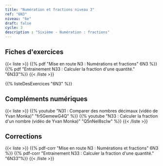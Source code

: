 ```yaml
---
title: "Numération et fractions niveau 3"
ref: "6N3"
niveau: "6e"
draft: false
cycle: 3
description : "Sixième - Numération : fractions"
---
```


<h2 class="ui horizontal divider header">Fiches d'exercices</h2>

{{< liste >}}
	{{% pdf "Mise en route N3 : Numérations et fractions" 6N3 %}}
	{{% pdf "Entrainement N33 : Calculer la fraction d'une quantité." "6N33"%}}
{{< /liste >}}


{{% listeDesExercices "6N3" %}}




<h2 class="ui horizontal divider header">Compléments numériques</h2>

{{< liste >}}
	{{% youtube "N31 : Comparer des nombres décimaux (vidéo de Yvan Monka)" "fr5GemewG4Q" %}}
	{{% youtube "N33 : Calculer la fraction d'un nombre (vidéo de Yvan Monka)" "Q5nNel8scIw" %}}
{{< /liste >}}

<div class="ui hidden divider"></div>
<div class="ui hidden divider"></div>


<h2 class="ui horizontal divider header">Corrections</h2>

{{< liste >}}
	{{% pdf-corr "Mise en route N3 : Numérations et fractions" 6N3 %}}
	{{% pdf-corr "Entrainement N33 : Calculer la fraction d'une quantité." "6N33"%}}
{{< /liste >}}

